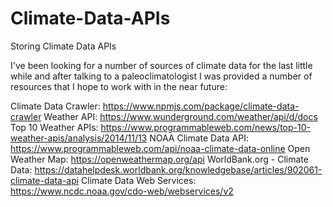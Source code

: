 # Climate-Data-APIs
Storing Climate Data APIs

I've been looking for a number of sources of climate data for the last little while and after talking to a paleoclimatologist I was provided a number of resources that I hope to work with in the near future:

Climate Data Crawler: https://www.npmjs.com/package/climate-data-crawler
Weather API: https://www.wunderground.com/weather/api/d/docs
Top 10 Weather APIs: https://www.programmableweb.com/news/top-10-weather-apis/analysis/2014/11/13
NOAA Climate Data API: https://www.programmableweb.com/api/noaa-climate-data-online
Open Weather Map: https://openweathermap.org/api
WorldBank.org - Climate Data: https://datahelpdesk.worldbank.org/knowledgebase/articles/902061-climate-data-api
Climate Data Web Services: https://www.ncdc.noaa.gov/cdo-web/webservices/v2
